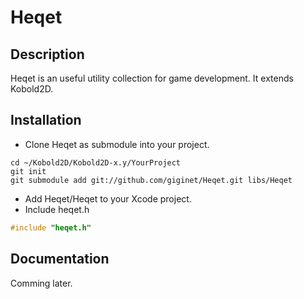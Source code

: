 # Heqet

## Description
Heqet is an useful utility collection for game development.
It extends Kobold2D.

## Installation

- Clone Heqet as submodule into your project.

```shell
cd ~/Kobold2D/Kobold2D-x.y/YourProject
git init
git submodule add git://github.com/giginet/Heqet.git libs/Heqet
```

- Add Heqet/Heqet to your Xcode project.
- Include heqet.h

```cpp
#include "heqet.h"
```


Documentation
---------------
Comming later.

